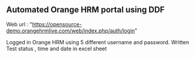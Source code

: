 ## Automated Orange HRM portal using DDF

Web url : "https://opensource-demo.orangehrmlive.com/web/index.php/auth/login"

Logged in Orange HRM using 5 different username and password.
Written Test status , time and date in excel sheet
